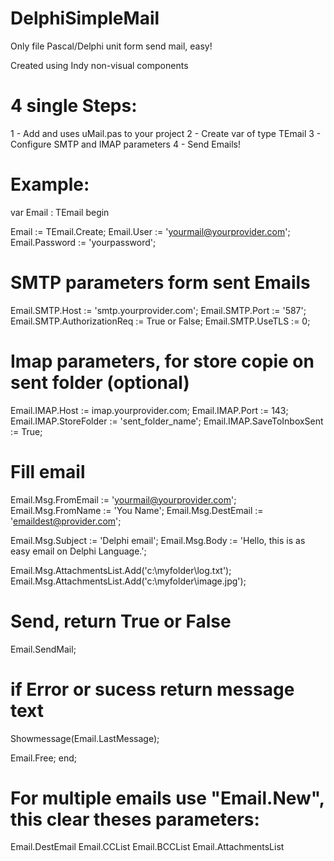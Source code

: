 # DelphiSimpleMail
Only file Pascal/Delphi unit form send mail, easy!

Created using Indy non-visual components

# 4 single Steps:

1 - Add and uses uMail.pas to your project
2 - Create var of type TEmail
3 - Configure SMTP and IMAP parameters
4 - Send Emails!


# Example:

var Email : TEmail
begin

  Email               :=  TEmail.Create;
  Email.User          := 'yourmail@yourprovider.com';
  Email.Password      := 'yourpassword';

  # SMTP parameters form sent Emails
  Email.SMTP.Host     := 'smtp.yourprovider.com';
  Email.SMTP.Port     := '587';
  Email.SMTP.AuthorizationReq := True or False;
  Email.SMTP.UseTLS   := 0;
  
  # Imap parameters, for store copie on sent folder (optional)
  Email.IMAP.Host := imap.yourprovider.com;
  Email.IMAP.Port := 143;
  Email.IMAP.StoreFolder := 'sent_folder_name';
  Email.IMAP.SaveToInboxSent := True;

  # Fill email 
  Email.Msg.FromEmail := 'yourmail@yourprovider.com';
  Email.Msg.FromName  := 'You Name';
  Email.Msg.DestEmail := 'emaildest@provider.com';

  Email.Msg.Subject := 'Delphi email';
  Email.Msg.Body    := 'Hello, this is as easy email on Delphi Language.';
                      
  Email.Msg.AttachmentsList.Add('c:\myfolder\log.txt');
  Email.Msg.AttachmentsList.Add('c:\myfolder\image.jpg');  
  
  # Send, return True or False
  Email.SendMail;
  
  # if Error or sucess return message text
  Showmessage(Email.LastMessage);
  
  Email.Free;
end;

# For multiple emails use "Email.New", this clear theses parameters:

  Email.DestEmail
  Email.CCList
  Email.BCCList
  Email.AttachmentsList




